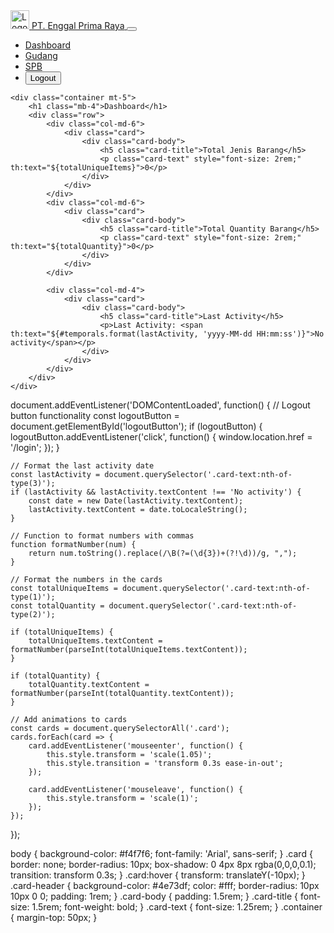 <!DOCTYPE html>
<html xmlns:th="http://www.thymeleaf.org">
<head>
    <title>Dashboard</title>
    <link rel="icon" type="image/x-icon" th:href="@{/img/icons/dashboard.png}" sizes="16x16">
    <link rel="stylesheet" th:href="@{/css/styles.css}">
    <link rel="stylesheet" href="https://stackpath.bootstrapcdn.com/bootstrap/4.5.2/css/bootstrap.min.css">
    <script src="https://code.jquery.com/jquery-3.5.1.min.js"></script>
    <script src="https://cdn.jsdelivr.net/npm/@popperjs/core@2.9.2/dist/umd/popper.min.js"></script>
    <script src="https://stackpath.bootstrapcdn.com/bootstrap/4.5.2/js/bootstrap.min.js"></script>
    <script th:src="@{/js/dashboard.js}"></script>
    
</head>
<body>
    <nav class="navbar navbar-expand-lg navbar-custom">
        <div class="container">
            <a class="navbar-brand d-flex align-items-center" href="#">
                <img th:src="@{/img/LogosB.png}" alt="Logo" height="30" class="d-inline-block align-top mr-3">
                <span class="company-name">PT. Enggal Prima Raya</span>
            </a>
            <button class="navbar-toggler" type="button" data-toggle="collapse" data-target="#navbarNav" aria-controls="navbarNav" aria-expanded="false" aria-label="Toggle navigation">
                <span class="navbar-toggler-icon"></span>
            </button>
            <div class="collapse navbar-collapse" id="navbarNav">
                <ul class="navbar-nav ml-auto">
                    <li class="nav-item active">
                        <a class="nav-link" href="http://localhost:9009/web/dashboard">Dashboard</a>
                    </li>
                    <li class="nav-item">
                        <a class="nav-link" href="http://localhost:9009/web/barangmasuk">Gudang</a>
                    </li>
                    <li class="nav-item">
                        <a class="nav-link" href="http://localhost:9009/web/kirim">SPB</a>
                    </li>
                    <li class="nav-item">
                        <button type="button" class="btn btn-danger" id="logoutButton">Logout</button>
                    </li>
                </ul>
            </div>
        </div>
    </nav>

    <div class="container mt-5">
        <h1 class="mb-4">Dashboard</h1>
        <div class="row">
            <div class="col-md-6">
                <div class="card">
                    <div class="card-body">
                        <h5 class="card-title">Total Jenis Barang</h5>
                        <p class="card-text" style="font-size: 2rem;" th:text="${totalUniqueItems}">0</p>
                    </div>
                </div>
            </div>
            <div class="col-md-6">
                <div class="card">
                    <div class="card-body">
                        <h5 class="card-title">Total Quantity Barang</h5>
                        <p class="card-text" style="font-size: 2rem;" th:text="${totalQuantity}">0</p>
                    </div>
                </div>
            </div>

            <div class="col-md-4">
                <div class="card">
                    <div class="card-body">
                        <h5 class="card-title">Last Activity</h5>
                        <p>Last Activity: <span th:text="${#temporals.format(lastActivity, 'yyyy-MM-dd HH:mm:ss')}">No activity</span></p>
                    </div>
                </div>
            </div>
        </div>
    </div>
</body>
</html>

document.addEventListener('DOMContentLoaded', function() {
    // Logout button functionality
    const logoutButton = document.getElementById('logoutButton');
    if (logoutButton) {
        logoutButton.addEventListener('click', function() {
            window.location.href = '/login';
        });
    }

    // Format the last activity date
    const lastActivity = document.querySelector('.card-text:nth-of-type(3)');
    if (lastActivity && lastActivity.textContent !== 'No activity') {
        const date = new Date(lastActivity.textContent);
        lastActivity.textContent = date.toLocaleString();
    }

    // Function to format numbers with commas
    function formatNumber(num) {
        return num.toString().replace(/\B(?=(\d{3})+(?!\d))/g, ",");
    }

    // Format the numbers in the cards
    const totalUniqueItems = document.querySelector('.card-text:nth-of-type(1)');
    const totalQuantity = document.querySelector('.card-text:nth-of-type(2)');

    if (totalUniqueItems) {
        totalUniqueItems.textContent = formatNumber(parseInt(totalUniqueItems.textContent));
    }

    if (totalQuantity) {
        totalQuantity.textContent = formatNumber(parseInt(totalQuantity.textContent));
    }

    // Add animations to cards
    const cards = document.querySelectorAll('.card');
    cards.forEach(card => {
        card.addEventListener('mouseenter', function() {
            this.style.transform = 'scale(1.05)';
            this.style.transition = 'transform 0.3s ease-in-out';
        });

        card.addEventListener('mouseleave', function() {
            this.style.transform = 'scale(1)';
        });
    });
});

body {
    background-color: #f4f7f6;
    font-family: 'Arial', sans-serif;
}
.card {
    border: none;
    border-radius: 10px;
    box-shadow: 0 4px 8px rgba(0,0,0,0.1);
    transition: transform 0.3s;
}
.card:hover {
    transform: translateY(-10px);
}
.card-header {
    background-color: #4e73df;
    color: #fff;
    border-radius: 10px 10px 0 0;
    padding: 1rem;
}
.card-body {
    padding: 1.5rem;
}
.card-title {
    font-size: 1.5rem;
    font-weight: bold;
}
.card-text {
    font-size: 1.25rem;
}
.container {
    margin-top: 50px;
}